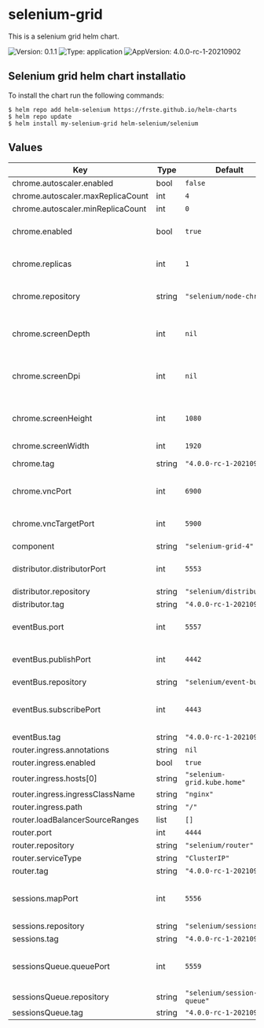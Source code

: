 # selenium-grid

This is a selenium grid helm chart.

![Version: 0.1.1](https://img.shields.io/badge/Version-0.1.1-informational?style=flat-square) ![Type: application](https://img.shields.io/badge/Type-application-informational?style=flat-square) ![AppVersion: 4.0.0-rc-1-20210902](https://img.shields.io/badge/AppVersion-4.0.0--rc--1--20210902-informational?style=flat-square)

## Selenium grid helm chart installatio

To install the chart run the following commands:

```console
$ helm repo add helm-selenium https://frste.github.io/helm-charts
$ helm repo update
$ helm install my-selenium-grid helm-selenium/selenium
```

## Values

| Key | Type | Default | Description |
|-----|------|---------|-------------|
| chrome.autoscaler.enabled | bool | `false` |  |
| chrome.autoscaler.maxReplicaCount | int | `4` |  |
| chrome.autoscaler.minReplicaCount | int | `0` |  |
| chrome.enabled | bool | `true` | Enable chrome node deployment |
| chrome.replicas | int | `1` | Set chrome node replica count |
| chrome.repository | string | `"selenium/node-chrome"` | Chrome node repository |
| chrome.screenDepth | int | `nil` | Chrome node screen depth configuration |
| chrome.screenDpi | int | `nil` | Chrome node screen dpi configuration |
| chrome.screenHeight | int | `1080` | (int) Chrome node screen heigth configuration |
| chrome.screenWidth | int | `1920` |  |
| chrome.tag | string | `"4.0.0-rc-1-20210902"` | Chrome node tag |
| chrome.vncPort | int | `6900` | Chrome node vnc port |
| chrome.vncTargetPort | int | `5900` | Chrome node vnc target port |
| component | string | `"selenium-grid-4"` |  |
| distributor.distributorPort | int | `5553` | define distributor port |
| distributor.repository | string | `"selenium/distributor"` |  |
| distributor.tag | string | `"4.0.0-rc-1-20210902"` |  |
| eventBus.port | int | `5557` | define the event bus port |
| eventBus.publishPort | int | `4442` | define event bus publish port |
| eventBus.repository | string | `"selenium/event-bus"` |  |
| eventBus.subscribePort | int | `4443` | define event bus subscribe port |
| eventBus.tag | string | `"4.0.0-rc-1-20210902"` |  |
| router.ingress.annotations | string | `nil` |  |
| router.ingress.enabled | bool | `true` |  |
| router.ingress.hosts[0] | string | `"selenium-grid.kube.home"` |  |
| router.ingress.ingressClassName | string | `"nginx"` |  |
| router.ingress.path | string | `"/"` |  |
| router.loadBalancerSourceRanges | list | `[]` |  |
| router.port | int | `4444` |  |
| router.repository | string | `"selenium/router"` |  |
| router.serviceType | string | `"ClusterIP"` |  |
| router.tag | string | `"4.0.0-rc-1-20210902"` |  |
| sessions.mapPort | int | `5556` | define the selenium sessions map port |
| sessions.repository | string | `"selenium/sessions"` |  |
| sessions.tag | string | `"4.0.0-rc-1-20210902"` |  |
| sessionsQueue.queuePort | int | `5559` | define the selenium sessions queue port |
| sessionsQueue.repository | string | `"selenium/session-queue"` |  |
| sessionsQueue.tag | string | `"4.0.0-rc-1-20210902"` |  |
